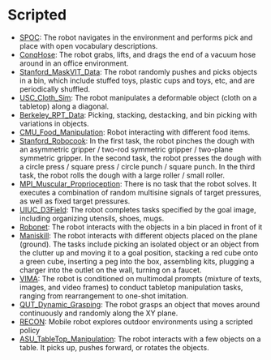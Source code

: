 # Scripted

- [SPOC](oed-playground/tree/master/pages/datasets/spoc.md): The robot navigates in the environment and performs pick and place with open vocabulary descriptions.
- [ConqHose](oed-playground/tree/master/pages/datasets/conqhose.md): The robot grabs, lifts, and drags the end of a vacuum hose around in an office environment.
- [Stanford_MaskVIT_Data](oed-playground/tree/master/pages/datasets/stanford_mask_vit_converted_externally_to_rlds.md): The robot randomly pushes and picks objects in a bin, which include stuffed toys, plastic cups and toys, etc, and are periodically shuffled.
- [USC_Cloth_Sim](oed-playground/tree/master/pages/datasets/usc_cloth_sim_converted_externally_to_rlds.md): The robot manipulates a deformable object (cloth on a tabletop) along a diagonal.
- [Berkeley_RPT_Data](oed-playground/tree/master/pages/datasets/berkeley_rpt_converted_externally_to_rlds.md): Picking, stacking, destacking, and bin picking with variations in objects.
- [CMU_Food_Manipulation](oed-playground/tree/master/pages/datasets/cmu_food_manipulation.md): Robot interacting with different food items.
- [Stanford_Robocook](oed-playground/tree/master/pages/datasets/stanford_robocook_converted_externally_to_rlds.md): In the first task, the robot pinches the dough with an asymmetric gripper / two-rod symmetric gripper / two-plane symmetric gripper. In the second task, the robot presses the dough with a circle press / square press / circle punch / square punch. In the third task, the robot rolls the dough with a large roller / small roller.
- [MPI_Muscular_Proprioception](oed-playground/tree/master/pages/datasets/pi_muscular_proprioception.md): There is no task that the robot solves. It executes a combination of random multisine signals of target pressures, as well as fixed target pressures.
- [UIUC_D3Field](oed-playground/tree/master/pages/datasets/uiuc_d3field.md): The robot completes tasks specified by the goal image, including organizing utensils, shoes, mugs.
- [Robonet](oed-playground/tree/master/pages/datasets/robo_net.md): The robot interacts with the objects in a bin placed in front of it
- [Maniskill](oed-playground/tree/master/pages/datasets/niskill_dataset_converted_externally_to_rlds.md): The robot interacts with different objects placed on the plane (ground). The tasks include picking an isolated object or an object from the clutter up and moving it to a goal position, stacking a red cube onto a green cube, inserting a peg into the box, assembling kits, plugging a charger into the outlet on the wall, turning on a faucet.
- [VIMA](oed-playground/tree/master/pages/datasets/vi.md): The robot is conditioned on multimodal prompts (mixture of texts, images, and video frames) to conduct tabletop manipulation tasks, ranging from rearrangement to one-shot imitation.
- [QUT_Dynamic_Grasping](oed-playground/tree/master/pages/datasets/qut_dynamic_grasping.md): The robot grasps an object that moves around continuously and randomly along the XY plane. 
- [RECON](oed-playground/tree/master/pages/datasets/berkeley_gnm_recon.md): Mobile robot explores outdoor environments using a scripted policy
- [ASU_TableTop_Manipulation](oed-playground/tree/master/pages/datasets/su_table_top_converted_externally_to_rlds.md): The robot interacts with a few objects on a table. It picks up, pushes forward, or rotates the objects.